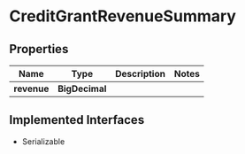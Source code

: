 

# CreditGrantRevenueSummary


## Properties

| Name | Type | Description | Notes |
|------------ | ------------- | ------------- | -------------|
|**revenue** | **BigDecimal** |  |  |


## Implemented Interfaces

* Serializable



